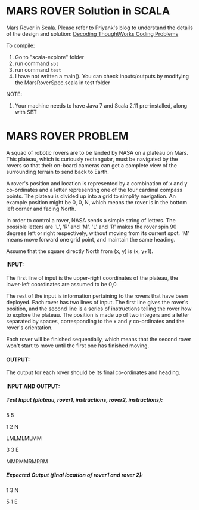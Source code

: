 MARS ROVER Solution in SCALA
================================

Mars Rover in Scala. Please refer to Priyank's blog to understand the details of the design and solution: 
[Decoding ThoughtWorks Coding Problems](http://priyaaank.tumblr.com/post/95095165285/decoding-thoughtworks-coding-problems)

To compile:

1. Go to "scala-explore" folder
2. run command `sbt`
3. run command `test`
4. I have not written a main(). You can check inputs/outputs by modifying the MarsRoverSpec.scala in test folder

NOTE:

1. Your machine needs to have Java 7 and Scala 2.11 pre-installed, along with SBT


MARS ROVER PROBLEM
=====================================

A squad of robotic rovers are to be landed by NASA on a plateau on Mars. This plateau, which is curiously rectangular, must be navigated by the rovers so that their on-board cameras can get a complete view of the surrounding terrain to send back to Earth.

A rover's position and location is represented by a combination of x and y co-ordinates and a letter representing one of the four cardinal compass points. The plateau is divided up into a grid to simplify navigation. An example position might be 0, 0, N, which means the rover is in the bottom left corner and facing North.

In order to control a rover, NASA sends a simple string of letters. The possible letters are 'L', 'R' and 'M'. 
'L' and 'R' makes the rover spin 90 degrees left or right respectively, without moving from its current spot. 
'M' means move forward one grid point, and maintain the same heading.

Assume that the square directly North from (x, y) is (x, y+1).

#### INPUT:

The first line of input is the upper-right coordinates of the plateau, the lower-left coordinates are assumed to be 0,0.

The rest of the input is information pertaining to the rovers that have been deployed. Each rover has two lines of input. The first line gives the rover's position, and the second line is a series of instructions telling the rover how to explore the plateau.
The position is made up of two integers and a letter separated by spaces, corresponding to the x and y co-ordinates and the rover's orientation.

Each rover will be finished sequentially, which means that the second rover won't start to move until the first one has finished moving.

#### OUTPUT:

The output for each rover should be its final co-ordinates and heading.

#### INPUT AND OUTPUT:

##### Test Input (plateau, rover1, instructions, rover2, instructions):
5 5

1 2 N

LMLMLMLMM

3 3 E

MMRMMRMRRM

##### Expected Output (final location of rover1 and rover 2): 

1 3 N

5 1 E 
